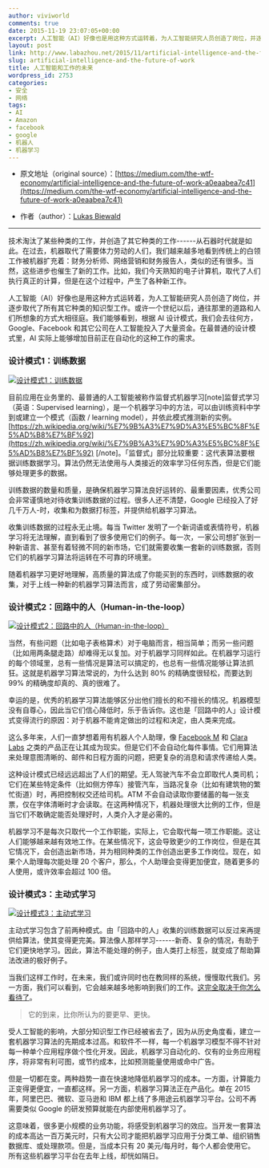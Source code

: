 ```yaml
---
author: viviworld
comments: true
date: 2015-11-19 23:07:05+00:00
excerpt: 人工智能（AI）好像也是用这种方式运转着，为人工智能研究人员创造了岗位，并逐步取代了所有其它种类的知识型工作。设计模式1：训练数据；设计模式2：回路中的人（Human-in-the-loop）设计；模式3：主动式学习
layout: post
link: http://www.labazhou.net/2015/11/artificial-intelligence-and-the-future-of-work/
slug: artificial-intelligence-and-the-future-of-work
title: 人工智能和工作的未来
wordpress_id: 2753
categories:
- 安全
- 网络
tags:
- AI
- Amazon
- facebook
- google
- 机器人
- 机器学习
---
```



	
  * 原文地址（original source）：[https://medium.com/the-wtf-economy/artificial-intelligence-and-the-future-of-work-a0eaabea7c41](https://medium.com/the-wtf-economy/artificial-intelligence-and-the-future-of-work-a0eaabea7c41)

	
  * 作者（author）：[Lukas Biewald](https://twitter.com/l2k)





* * *



技术淘汰了某些种类的工作，并创造了其它种类的工作------从石器时代就是如此。在过去，机器取代了需要体力劳动的人们，我们越来越多地看到传统上的白领工作被机器扩充着：财务分析师、网络营销和财务报告人，类似的还有很多。当然，这些进步也催生了新的工作。比如，我们今天熟知的电子计算机，取代了人们执行真正的计算，但是在这个过程中，产生了各种新工作。

人工智能（AI）好像也是用这种方式运转着，为人工智能研究人员创造了岗位，并逐步取代了所有其它种类的知识型工作。或许一个世纪以后，通往那里的道路和人们所想象的方式大相径庭。我们能够看到，根据 AI 设计模式，我们会去往何方，Google、Facebook 和其它公司在人工智能投入了大量资金。在最普通的设计模式里，AI 实际上能够增加目前正在自动化的这种工作的需求。


### 设计模式1：训练数据


[![设计模式1：训练数据](http://www.labazhou.net/wp-content/uploads/2015/11/1_HowkPaoICQABFOHEd_D85g-600x204.png)](http://www.labazhou.net/wp-content/uploads/2015/11/1_HowkPaoICQABFOHEd_D85g.png)

目前应用在业务里的、最普通的人工智能被称作监督式机器学习[note]监督式学习（英语：Supervised learning），是一个机器学习中的方法，可以由训练资料中学到或建立一个模式（函数 / learning model），并依此模式推测新的实例。[https://zh.wikipedia.org/wiki/%E7%9B%A3%E7%9D%A3%E5%BC%8F%E5%AD%B8%E7%BF%92](https://zh.wikipedia.org/wiki/%E7%9B%A3%E7%9D%A3%E5%BC%8F%E5%AD%B8%E7%BF%92) [/note]。「监督式」部分比较重要：这代表算法要根据训练数据学习。算法仍然无法使用与人类接近的效率学习任何东西，但是它们能够处理更多的数据。

训练数据的数量和质量，是确保机器学习算法良好运转的、最重要因素，优秀公司会非常谨慎地对待收集训练数据的过程。很多人还不清楚，Google 已经投入了好几千万人-时，收集和为数据打标签，并提供给机器学习算法。

收集训练数据的过程永无止境。每当 Twitter 发明了一个新词语或表情符号，机器学习将无法理解，直到看到了很多使用它们的例子。每一次，一家公司想扩张到一种新语言、甚至有着轻微不同的新市场，它们就需要收集一套新的训练数据，否则它们的机器学习算法将运转在不可靠的环境里。

随着机器学习更好地理解，高质量的算法成了你能买到的东西时，训练数据的收集，对于上线一种新的机器学习算法而言，成了劳动密集部分。


### 设计模式2：回路中的人（Human-in-the-loop）


[![设计模式2：回路中的人（Human-in-the-loop）](http://www.labazhou.net/wp-content/uploads/2015/11/1_LhkYpndfNT0LScb2qmD1XQ-600x264.png)](http://www.labazhou.net/wp-content/uploads/2015/11/1_LhkYpndfNT0LScb2qmD1XQ.png)

当然，有些问题（比如电子表格算术）对于电脑而言，相当简单；而另一些问题（比如用两条腿走路）却难得无以复加。对于机器学习同样如此。在机器学习运行的每个领域里，总有一些情况是算法可以搞定的，也总有一些情况能够让算法抓狂。这就是机器学习算法常说的，为什么达到 80% 的精确度很轻松，而要达到 99% 的精确度却真的、真的很难了。

幸运的是，优秀的机器学习算法能够区分出他们擅长的和不擅长的情况。机器模型没有自尊心，因此当它们信心降低时，乐于告诉你。这也是「回路中的人」设计模式变得流行的原因：对于机器不能肯定做出的过程和决定，由人类来完成。

这么多年来，人们一直梦想着用有机器人个人助理，像 [Facebook M](https://www.facebook.com/Davemarcus/posts/10156070660595195) 和 [Clara Labs](https://claralabs.com/) 之类的产品正在让其成为现实。但是它们不会自动化每件事情。它们用算法来处理意图清晰的、邮件和日程方面的问题，把更复杂的消息和请求传递给人类。

这种设计模式已经远远超出了人们的期望。无人驾驶汽车不会立即取代人类司机；它们在某些特定条件（比如侧方停车）接管汽车，当路况复杂（比如有建筑物的繁忙街道）时，再把控制权交还给司机。ATM 不会自动读取你要储蓄的每一张支票，仅在字体清晰时才会读取。在这两种情况下，机器处理很大比例的工作，但是当它们不敢确定能否处理好时，人类介入才是必需的。

机器学习不是每次只取代一个工作职能，实际上，它会取代每一项工作职能。这让人们能够越来越有效地工作。在某些情况下，这会导致更少的工作岗位，但是在其它情况下，会创造出新市场，并为相同种类的工作创造出更多工作岗位。现在，如果个人助理每次能处理 20 个客户，那么，个人助理会变得更加便宜，随着更多的人使用，或许效率会超过 100 倍。


### 设计模式3：主动式学习


[![设计模式3：主动式学习](http://www.labazhou.net/wp-content/uploads/2015/11/1_ETGewNsZHCdRwy4H6IL62A-600x265.png)](http://www.labazhou.net/wp-content/uploads/2015/11/1_ETGewNsZHCdRwy4H6IL62A.png)

主动式学习包含了前两种模式。由「回路中的人」收集的训练数据可以反过来再提供给算法，使其变得更完美。算法像人那样学习------新奇、复杂的情况，有助于它们更快地学习。因此，算法不能处理的例子，由人类打上标签，就变成了帮助算法改进的极好例子。

当我们这样工作时，在未来，我们或许同时也在教同样的系统，慢慢取代我们。另一方面，我们可以看到，它会越来越多地影响到我们的工作。[这完全取决于你怎么看待了](http://www.labazhou.net/2014/12/dont-fear-artificial-intelligence/)。


<blockquote>它的到来，比你所认为的要更早、更快。</blockquote>


受人工智能的影响，大部分知识型工作已经被省去了，因为从历史角度看，建立一套机器学习算法的先期成本过高。和软件不一样，每一个机器学习模型不得不针对每一种单个应用程序做个性化开发。因此，机器学习自动化的、仅有的业务应用程序，将非常有利可图，或节约成本，比如预测能量使用或命中广告。

但是一切都在变。两种趋势一直在快速地降低机器学习的成本。一方面，计算能力正变得更便宜，一直都这样。另一方面，机器学习算法正在产品化。单在 2015 年，阿里巴巴、微软、亚马逊和 IBM 都上线了多用途云机器学习平台。公司不再需要类似 Google 的研发预算就能在内部使用机器学习了。

这意味着，很多更小规模的业务功能，将感受到机器学习的效应。当开发一套算法的成本高达一百万美元时，只有大公司才能把机器学习应用于分类工单、组织销售数据库、或处理款项。但是，当成本只有 20 美元/每月时，每个人都会使用它。所有这些机器学习平台在去年上线，却恍如隔日。
